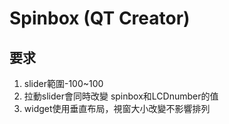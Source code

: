 # Spinbox (QT Creator)
## 要求
1. slider範圍-100~100
2. 拉動slider會同時改變 spinbox和LCDnumber的值
3. widget使用垂直布局，視窗大小改變不影響排列
